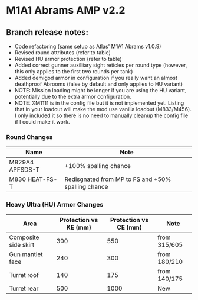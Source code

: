 # M1A1 Abrams AMP v2.2

## Branch release notes:
<p>
	<ul> 
		<li>Code refactoring (same setup as Atlas' M1A1 Abrams v1.0.9)</li>
		<li>Revised round attributes (refer to table)</li>
		<li>Revised HU armor protection (refer to table)</li>
		<li>Added correct gunner auxilliary sight reticles per round type (however, this only applies to the first two rounds per tank)</li>
		<li>Added demigod armor in configuration if you really want an almost deathproof Abrooms (false by default and only applies to HU variant)</li>
		<li>NOTE: Mission loading might be longer if you are using the HU variant, potentially due to the extra armor configuration.</li>
		<li>NOTE: XM1111 is in the config file but it is not implemented yet. Listing that in your loadout will make the mod use vanilla loadout (M833/M456). I only included it so there is no need to manually cleanup the config file if I could make it work.</li>
	</ul>
</p>


### Round Changes
| Name  | Note |
| ------------- | ------------- |
| M829A4 APFSDS-T | +100% spalling chance |
| M830 HEAT-FS-T | Redisgnated from MP to FS and +50% spalling chance |


### Heavy Ultra (HU) Armor Changes
| Area  | Protection vs KE (mm) | Protection vs CE (mm) | Note
| ------------- | ------------- | ------------- | ------------- | 
| Composite side skirt | 300 | 550 | from 315/605 |
| Gun mantlet face | 240 | 300 | from 180/210 |
| Turret roof | 140 | 175 | from 140/175 |
| Turret rear | 500 | 1000 | New |
